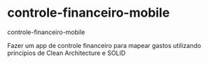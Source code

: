 # controle-financeiro-mobile
controle-financeiro-mobile

Fazer um app de controle financeiro para mapear gastos utilizando principios de Clean Architecture e SOLID 
